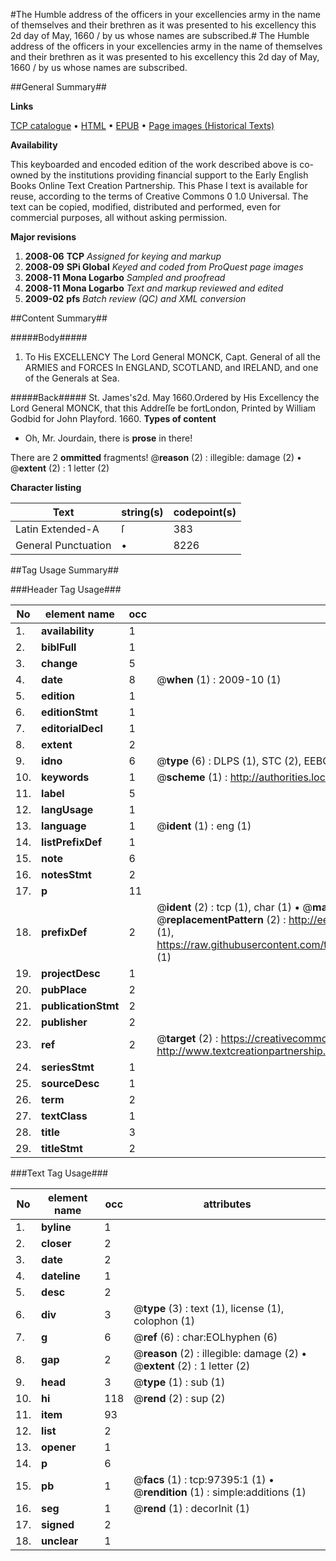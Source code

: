 #The Humble address of the officers in your excellencies army in the name of themselves and their brethren as it was presented to his excellency this 2d day of May, 1660 / by us whose names are subscribed.#
The Humble address of the officers in your excellencies army in the name of themselves and their brethren as it was presented to his excellency this 2d day of May, 1660 / by us whose names are subscribed.

##General Summary##

**Links**

[TCP catalogue](http://www.ota.ox.ac.uk/tcp/)  • 
[HTML](http://tei.it.ox.ac.uk/tcp/Texts-HTML/free/A26/A26394.html)  • 
[EPUB](http://tei.it.ox.ac.uk/tcp/Texts-EPUB/free/A26/A26394.epub) • 
[Page images (Historical Texts)](https://data.historicaltexts.jisc.ac.uk/view?pubId=eebo-13099018e&pageId=eebo-13099018e-97395-1)

**Availability**

This keyboarded and encoded edition of the
	       work described above is co-owned by the institutions
	       providing financial support to the Early English Books
	       Online Text Creation Partnership. This Phase I text is
	       available for reuse, according to the terms of Creative
	       Commons 0 1.0 Universal. The text can be copied,
	       modified, distributed and performed, even for
	       commercial purposes, all without asking permission.

**Major revisions**

1. __2008-06__ __TCP__ *Assigned for keying and markup*
1. __2008-09__ __SPi Global__ *Keyed and coded from ProQuest page images*
1. __2008-11__ __Mona Logarbo__ *Sampled and proofread*
1. __2008-11__ __Mona Logarbo__ *Text and markup reviewed and edited*
1. __2009-02__ __pfs__ *Batch review (QC) and XML conversion*

##Content Summary##

#####Body#####

1. To His EXCELLENCY The Lord General MONCK, Capt. General of all the ARMIES and FORCES In ENGLAND, SCOTLAND, and IRELAND, and one of the Generals at Sea.

#####Back#####
St. James's2d. May 1660.Ordered by His Excellency the Lord General MONCK, that this Addreſſe be fortLondon, Printed by William Godbid for John Playford. 1660.
**Types of content**

  * Oh, Mr. Jourdain, there is **prose** in there!

There are 2 **ommitted** fragments! 
 @__reason__ (2) : illegible: damage (2)  •  @__extent__ (2) : 1 letter (2)

**Character listing**


|Text|string(s)|codepoint(s)|
|---|---|---|
|Latin Extended-A|ſ|383|
|General Punctuation|•|8226|

##Tag Usage Summary##

###Header Tag Usage###

|No|element name|occ|attributes|
|---|---|---|---|
|1.|__availability__|1||
|2.|__biblFull__|1||
|3.|__change__|5||
|4.|__date__|8| @__when__ (1) : 2009-10 (1)|
|5.|__edition__|1||
|6.|__editionStmt__|1||
|7.|__editorialDecl__|1||
|8.|__extent__|2||
|9.|__idno__|6| @__type__ (6) : DLPS (1), STC (2), EEBO-CITATION (1), OCLC (1), VID (1)|
|10.|__keywords__|1| @__scheme__ (1) : http://authorities.loc.gov/ (1)|
|11.|__label__|5||
|12.|__langUsage__|1||
|13.|__language__|1| @__ident__ (1) : eng (1)|
|14.|__listPrefixDef__|1||
|15.|__note__|6||
|16.|__notesStmt__|2||
|17.|__p__|11||
|18.|__prefixDef__|2| @__ident__ (2) : tcp (1), char (1)  •  @__matchPattern__ (2) : ([0-9\-]+):([0-9IVX]+) (1), (.+) (1)  •  @__replacementPattern__ (2) : http://eebo.chadwyck.com/downloadtiff?vid=$1&page=$2 (1), https://raw.githubusercontent.com/textcreationpartnership/Texts/master/tcpchars.xml#$1 (1)|
|19.|__projectDesc__|1||
|20.|__pubPlace__|2||
|21.|__publicationStmt__|2||
|22.|__publisher__|2||
|23.|__ref__|2| @__target__ (2) : https://creativecommons.org/publicdomain/zero/1.0/ (1), http://www.textcreationpartnership.org/docs/. (1)|
|24.|__seriesStmt__|1||
|25.|__sourceDesc__|1||
|26.|__term__|2||
|27.|__textClass__|1||
|28.|__title__|3||
|29.|__titleStmt__|2||


###Text Tag Usage###

|No|element name|occ|attributes|
|---|---|---|---|
|1.|__byline__|1||
|2.|__closer__|2||
|3.|__date__|2||
|4.|__dateline__|1||
|5.|__desc__|2||
|6.|__div__|3| @__type__ (3) : text (1), license (1), colophon (1)|
|7.|__g__|6| @__ref__ (6) : char:EOLhyphen (6)|
|8.|__gap__|2| @__reason__ (2) : illegible: damage (2)  •  @__extent__ (2) : 1 letter (2)|
|9.|__head__|3| @__type__ (1) : sub (1)|
|10.|__hi__|118| @__rend__ (2) : sup (2)|
|11.|__item__|93||
|12.|__list__|2||
|13.|__opener__|1||
|14.|__p__|6||
|15.|__pb__|1| @__facs__ (1) : tcp:97395:1 (1)  •  @__rendition__ (1) : simple:additions (1)|
|16.|__seg__|1| @__rend__ (1) : decorInit (1)|
|17.|__signed__|2||
|18.|__unclear__|1||
